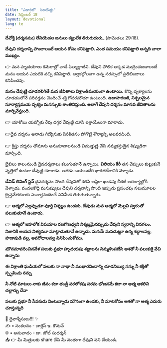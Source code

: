 ```yaml
---
title: "ఎడారిలో  సెలయేర్లు"
date: సెప్టెంబర్ 18
layout: devotional
lang: te
---
```


**దేవోక్తి (దర్శనము) లేనియెడల జనులు కట్టులేక తిరుగుదురు**_ (సామెతలు 29:18).

**దేవుని దర్శనాన్ని పొందాలంటే ఆయన కోసం కనిపెట్టాలి. ఎంత సమయం కనిపెట్టాలి అన్నది చాలా ముఖ్యం.**

👉 మన హృదయాలు కెమెరాల్లో వాడే ఫిల్ముల్లాటివి. దేవుని పోలిక అక్కడ ముద్రించబడాలంటే మనం ఆయన ఎదుటికి వచ్చి కనిపెట్టాలి. అల్లకల్లోలంగా ఉన్న సరస్సులో ప్రతిబింబాలు కనిపించవు.

**మనం దేవుణ్ణి చూడగలిగితే మన జీవితాలు విశ్రాంతిమయంగా ఉంటాయి.**
 కొన్ని దృశ్యాలను చూడడంలోనే పరివర్తనం చెందించే శక్తి గోచరమౌతూ ఉంటుంది. 
**ఉదాహరణకి, నిశ్చలమైన సూర్యాస్తమయ దృశ్యం మనస్సుకు శాంతినిస్తుంది. అలాగే దేవుని దర్శనం మానవ జీవితాలను మార్చివేస్తుంది.**

👉 యాకోబు యబ్బోకు రేవు దగ్గర దేవుణ్ణి చూసి ఇశ్రాయేలుగా మారాడు. 

👉దైవ దర్శనం ఆనాడు గిద్యోనుకు పిరికితనం పోగొట్టి శౌర్యాన్ని అలవరచింది. 

👉 క్రీస్తు దర్శనం తోమాను అనుమానాలనుండి విముక్తుణ్ణి చేసి నమ్మకస్థుడైన శిష్యుడిగా మార్చింది.

బైబిలు కాలంనుండి దైవదర్శనాలు కలుగుతూనే ఉన్నాయి. **విలియం కేరీ** తన చెప్పులు కుట్టుకునే వృత్తిలో ఉంటూ దేవుణ్ణి చూశాడు. అతడు బయలుదేరి భారతదేశానికి వెళ్ళాడు.

 **డేవిడ్ లివింగ్ స్టన్** దైవదర్శనం పొంది దేవునితో కలిసి ఆఫ్రికా ఖండపు చీకటి అరణ్యాల్లోకి వెళ్ళాడు. వందలకొద్ది మనుష్యులు దేవుని దర్శనాన్ని పొంది ఇప్పుడు ప్రపంచపు నలుమూలల క్రైస్తవేతరులకు సువార్తనందించే పనిమీద తిరుగుతున్నారు.

👉 **ఆత్మలో ఎల్లప్పుడూ పూర్తి నిశ్శబ్దం ఉండదు. దేవుడు మన ఆత్మలో మెల్లని స్వరంతో పలుకుతూనే ఉంటాడు.**

👉 **ఆత్మలో ఇహలోక విషయాల రణగొణధ్వని నిశ్శబ్దమైనప్పుడు దేవుని స్వరాన్ని వినగలం. నిజానికి ఆయన నిత్యమూ మాట్లాడుతూనే ఉన్నాడు. మనమే మనచుట్టూ ఉన్న శబ్దాలవల్ల, హడావుడి వల్ల, అవరోధాలవల్ల వినిపించుకోము.**

**మౌనమావరించినవేళ పలుకు ప్రభూ హృదయపు శబ్దాలను నిమ్మళింపజేసి ఆశతో నీ పలుకుకై వేచి ఉన్నాను**

**ఈ విశ్రాంతి ఘడియలో పలుకు నా నాథా నీ ముఖారవిందాన్ని చూడనియ్యి నన్ను నీ శక్తితో స్పృశించు నన్ను**

**నీ నోటి మాటలు నాకు జీవం కదా తండ్రీ పరలోకపు పరమ భోజనమే కదా నా ఆత్మ ఆకలిని చల్లార్చు దేవా**

**పలుకు ప్రభూ నీ సేవకుడు వింటున్నాడు మౌనంగా ఉండకు, నీ మాటకోసం ఆశతో నా ఆత్మ ఎదురు చూస్తున్నది**

<div class="blessing">🙏 <span class="bless-text">దైవాశ్శీసులు!!!</span> ✨</div>

<div class="credit">✍️ <span class="credit-text">▪ సంకలనం - చార్లెస్ ఇ. కౌమన్</span></div>
<div class="credit">🌐 <span class="credit-text">▪ అనువాదం - డా. జోబ్ సుదర్శన్</span></div>

<div class="share">📤 👉 <span class="share-text">మీ మిత్రులకు share చేసి మీ వంతుగా దేవుని పని చేయండి.</span></div>
